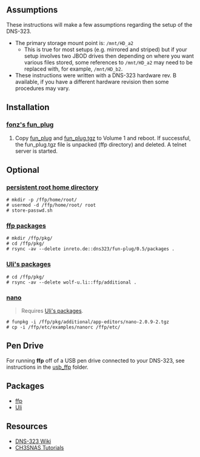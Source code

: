Assumptions
-----------

These instructions will make a few assumptions regarding the setup of the DNS-323.

* The primary storage mount point is: `/mnt/HD_a2`
	* This is true for most setups (e.g. mirrored and striped) but if your setup involves two JBOD drives then depending on where you want various files stored, some references to `/mnt/HD_a2` may need to be replaced with, for example, `/mnt/HD_b2`.
* These instructions were written with a DNS-323 hardware rev. B available, if you have a different hardware revision then some procedures may vary.


Installation
------------

### [fonz's fun_plug][ffp]
1. Copy [fun\_plug][fun_plug] and [fun\_plug.tgz][fun_plug.tgz] to Volume 1 and reboot. If successful, the fun_plug.tgz file is unpacked (ffp directory) and deleted. A telnet server is started.


Optional
--------

### [persistent root home directory][persistent root home]
	# mkdir -p /ffp/home/root/
	# usermod -d /ffp/home/root/ root
	# store-passwd.sh

### [ffp packages][]
	# mkdir /ffp/pkg/
	# cd /ffp/pkg/
	# rsync -av --delete inreto.de::dns323/fun-plug/0.5/packages .

### [Uli's packages][uli packages]
	# cd /ffp/pkg/
	# rsync -av --delete wolf-u.li::ffp/additional .

### [nano][nano package]
> Requires [Uli's packages][uli packages].

	# funpkg -i /ffp/pkg/additional/app-editors/nano-2.0.9-2.tgz
	# cp -i /ffp/etc/examples/nanorc /ffp/etc/


Pen Drive
---------

For running **ffp** off of a USB pen drive connected to your DNS-323, see instructions in the [usb_ffp][usb_ffp folder] folder.


Packages
--------

* [ffp][ffp packages]
* [Uli][uli packages]


Resources
---------
* [DNS-323 Wiki][dns323 wiki]
* [CH3SNAS Tutorials][ch3nas tutorials]


[ffp]: http://www.inreto.de/dns323/fun-plug/0.5/
[fun_plug]: http://www.inreto.de/dns323/fun-plug/0.5/fun_plug
[fun_plug.tgz]: http://www.inreto.de/dns323/fun-plug/0.5/fun_plug.tgz
[ffp packages]: http://www.inreto.de/dns323/fun-plug/0.5/packages/
[uli packages]: http://ffp.wolf-u.li/
[nano package]: http://nas-tweaks.net/CH3SNAS:Tutorials/nano
[persistent root home]: http://nas-tweaks.net/CH3SNAS:Tutorials/Private-Public-Key-Authentication
[dns323 wiki]: http://wiki.dns323.info/
[ch3nas tutorials]: http://nas-tweaks.net/CH3SNAS:Tutorials
[usb_ffp folder]: http://github.com/twyatt/dns-323/tree/master/usb_ffp/

